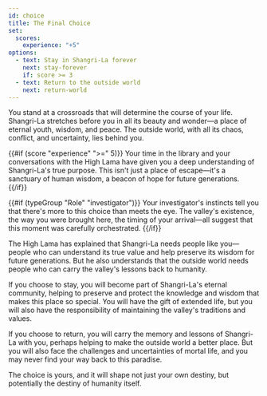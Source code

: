 ```yaml
---
id: choice
title: The Final Choice
set:
  scores:
    experience: "+5"
options:
  - text: Stay in Shangri-La forever
    next: stay-forever
    if: score >= 3
  - text: Return to the outside world
    next: return-world
---
```


You stand at a crossroads that will determine the course of your life. Shangri-La stretches before you in all its beauty and wonder—a place of eternal youth, wisdom, and peace. The outside world, with all its chaos, conflict, and uncertainty, lies behind you.

{{#if (score "experience" ">=" 5)}}
Your time in the library and your conversations with the High Lama have given you a deep understanding of Shangri-La's true purpose. This isn't just a place of escape—it's a sanctuary of human wisdom, a beacon of hope for future generations.
{{/if}}

{{#if (typeGroup "Role" "investigator")}}
Your investigator's instincts tell you that there's more to this choice than meets the eye. The valley's existence, the way you were brought here, the timing of your arrival—all suggest that this moment was carefully orchestrated.
{{/if}}

The High Lama has explained that Shangri-La needs people like you—people who can understand its true value and help preserve its wisdom for future generations. But he also understands that the outside world needs people who can carry the valley's lessons back to humanity.

If you choose to stay, you will become part of Shangri-La's eternal community, helping to preserve and protect the knowledge and wisdom that makes this place so special. You will have the gift of extended life, but you will also have the responsibility of maintaining the valley's traditions and values.

If you choose to return, you will carry the memory and lessons of Shangri-La with you, perhaps helping to make the outside world a better place. But you will also face the challenges and uncertainties of mortal life, and you may never find your way back to this paradise.

The choice is yours, and it will shape not just your own destiny, but potentially the destiny of humanity itself. 